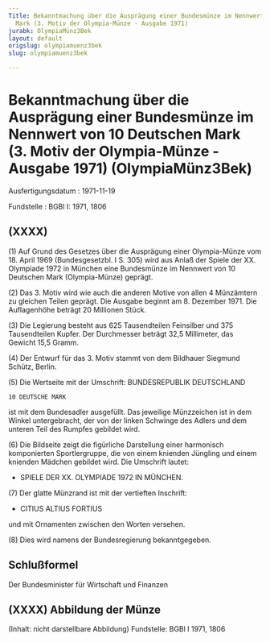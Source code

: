 ```yaml
---
Title: Bekanntmachung über die Ausprägung einer Bundesmünze im Nennwert von 10 Deutschen
  Mark (3. Motiv der Olympia-Münze - Ausgabe 1971)
jurabk: OlympiaMünz3Bek
layout: default
origslug: olympiamuenz3bek
slug: olympiamuenz3bek

---
```


# Bekanntmachung über die Ausprägung einer Bundesmünze im Nennwert von 10 Deutschen Mark (3. Motiv der Olympia-Münze - Ausgabe 1971) (OlympiaMünz3Bek)

Ausfertigungsdatum
:   1971-11-19

Fundstelle
:   BGBl I: 1971, 1806



## (XXXX)

(1) Auf Grund des Gesetzes über die Ausprägung einer Olympia-Münze vom
18\. April 1969 (Bundesgesetzbl. I S. 305) wird aus Anlaß der Spiele
der XX. Olympiade 1972 in München eine Bundesmünze im Nennwert von 10
Deutschen Mark (Olympia-Münze) geprägt.

(2) Das 3. Motiv wird wie auch die anderen Motive von allen 4
Münzämtern zu gleichen Teilen geprägt. Die Ausgabe beginnt am 8.
Dezember 1971. Die Auflagenhöhe beträgt 20 Millionen Stück.

(3) Die Legierung besteht aus 625 Tausendteilen Feinsilber und 375
Tausendteilen Kupfer. Der Durchmesser beträgt 32,5 Millimeter, das
Gewicht 15,5 Gramm.

(4) Der Entwurf für das 3. Motiv stammt von dem Bildhauer Siegmund
Schütz, Berlin.


(5) Die Wertseite mit der Umschrift: BUNDESREPUBLIK DEUTSCHLAND

    10 DEUTSCHE MARK



ist mit dem Bundesadler ausgefüllt. Das jeweilige Münzzeichen ist in
dem Winkel untergebracht, der von der linken Schwinge des Adlers und
dem unteren Teil des Rumpfes gebildet wird.

(6) Die Bildseite zeigt die figürliche Darstellung einer harmonisch
komponierten Sportlergruppe, die von einem knienden Jüngling und einem
knienden Mädchen gebildet wird. Die Umschrift lautet:

*   SPIELE DER XX. OLYMPIADE 1972 IN MÜNCHEN.




(7) Der glatte Münzrand ist mit der vertieften Inschrift:

*   CITIUS ALTIUS FORTIUS



und mit Ornamenten zwischen den Worten versehen.

(8) Dies wird namens der Bundesregierung bekanntgegeben.


## Schlußformel

Der Bundesminister für Wirtschaft und Finanzen


## (XXXX) Abbildung der Münze

(Inhalt: nicht darstellbare Abbildung)
Fundstelle: BGBl I 1971, 1806


